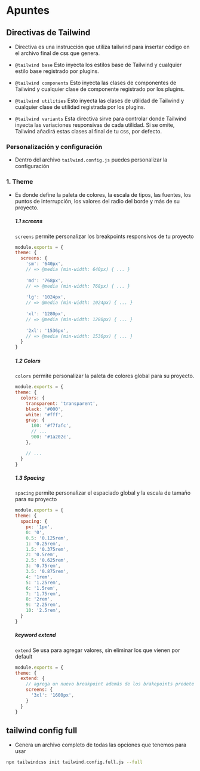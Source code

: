 # Apuntes

## Directivas de Tailwind

- Directiva es una instrucción que utiliza tailwind para insertar código en el
  archivo final de css que genera.

- `@tailwind base` Esto inyecta los estilos base de Tailwind y cualquier estilo
  base registrado por plugins.

- `@tailwind components` Esto inyecta las clases de componentes de Tailwind y
  cualquier clase de componente registrado por los plugins.

- `@tailwind utilities` Esto inyecta las clases de utilidad de Tailwind y
  cualquier clase de utilidad registrada por los plugins.

- `@tailwind variants` Esta directiva sirve para controlar donde Tailwind
  inyecta las variaciones responsivas de cada utilidad. Si se omite, Tailwind
  añadirá estas clases al final de tu css, por defecto.

### Personalización y configuración

- Dentro del archivo `tailwind.config.js` puedes personalizar la configuración

### 1. Theme

- Es donde define la paleta de colores, la escala de tipos, las fuentes, los
  puntos de interrupción, los valores del radio del borde y más de su proyecto.

  ##### 1.1 screens
  `screens` permite personalizar los breakpoints responsivos de tu proyecto
  ```JAVASCRIPT
  module.exports = {
  theme: {
    screens: {
      'sm': '640px',
      // => @media (min-width: 640px) { ... }
      
      'md': '768px',
      // => @media (min-width: 768px) { ... }
      
      'lg': '1024px',
      // => @media (min-width: 1024px) { ... }
      
      'xl': '1280px',
      // => @media (min-width: 1280px) { ... }
      
      '2xl': '1536px',
      // => @media (min-width: 1536px) { ... }
    }
  }
  ```

  ##### 1.2 Colors
  `colors` permite personalizar la paleta de colores global para su proyecto.
  ```JAVASCRIPT
  module.exports = {
  theme: {
    colors: {
      transparent: 'transparent',
      black: '#000',
      white: '#fff',
      gray: {
        100: '#f7fafc',
        // ...
        900: '#1a202c',
      },

      // ...
    }
  }
  ```

  ##### 1.3 Spacing
  `spacing` permite personalizar el espaciado global y la escala de tamaño para
  su proyecto
  ```JAVASCRIPT
  module.exports = {
  theme: {
    spacing: {
      px: '1px',
      0: '0',
      0.5: '0.125rem',
      1: '0.25rem',
      1.5: '0.375rem',
      2: '0.5rem',
      2.5: '0.625rem',
      3: '0.75rem',
      3.5: '0.875rem',
      4: '1rem',
      5: '1.25rem',
      6: '1.5rem',
      7: '1.75rem',
      8: '2rem',
      9: '2.25rem',
      10: '2.5rem',
    }
  }
  ```

  ##### keyword extend
  `extend` Se usa para agregar valores, sin eliminar los que vienen por default
  ```JAVASCRIPT
  module.exports = {
  theme: {
    extend: {
      // agrega un nuevo breakpoint además de los brakepoints predeterminados 
      screens: {
        '3xl': '1600px',
      }
    }
  }
  ```

## tailwind config full

- Genera un archivo completo de todas las opciones que tenemos para usar

```BASH
npx tailwindcss init tailwind.config.full.js --full
```
